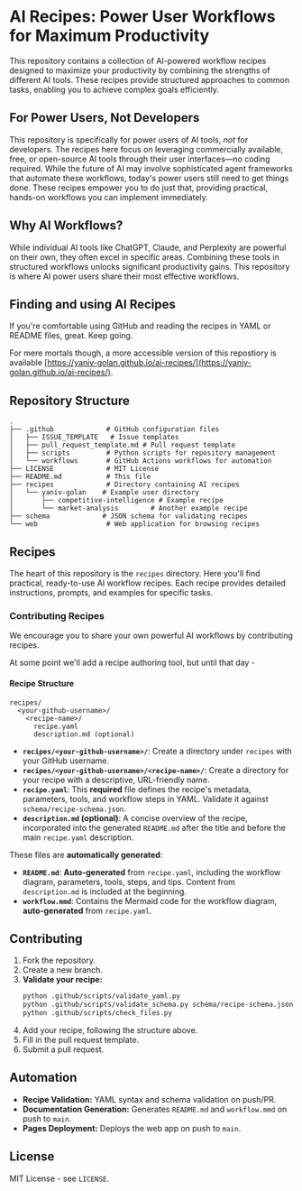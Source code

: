 # AI Recipes:  Power User Workflows for Maximum Productivity

This repository contains a collection of AI-powered workflow recipes designed to maximize your productivity by combining the strengths of different AI tools.  These recipes provide structured approaches to common tasks, enabling you to achieve complex goals efficiently.

## For Power Users, Not Developers

This repository is specifically for power users of AI tools, *not* for developers.  The recipes here focus on leveraging commercially available, free, or open-source AI tools through their user interfaces—no coding required.  While the future of AI may involve sophisticated agent frameworks that automate these workflows, today's power users still need to get things done.  These recipes empower you to do just that, providing practical, hands-on workflows you can implement immediately.

## Why AI Workflows?

While individual AI tools like ChatGPT, Claude, and Perplexity are powerful on their own, they often excel in specific areas.  Combining these tools in structured workflows unlocks significant productivity gains.  This repository is where AI power users share their most effective workflows.

## Finding and using AI Recipes

If you're comfortable using GitHub and reading the recipes in YAML or README files, great. Keep going. 

For mere mortals though, a more accessible version of this repostiory is available [https://yaniv-golan.github.io/ai-recipes/](https://yaniv-golan.github.io/ai-recipes/).

## Repository Structure

```
.
├── .github             # GitHub configuration files
│   ├── ISSUE_TEMPLATE   # Issue templates
│   ├── pull_request_template.md # Pull request template
│   ├── scripts         # Python scripts for repository management
│   └── workflows       # GitHub Actions workflows for automation
├── LICENSE             # MIT License
├── README.md           # This file
├── recipes             # Directory containing AI recipes
│   └── yaniv-golan    # Example user directory
│       ├── competitive-intelligence # Example recipe
│       └── market-analysis        # Another example recipe
├── schema             # JSON schema for validating recipes
└── web                 # Web application for browsing recipes
```

## Recipes

The heart of this repository is the `recipes` directory.  Here you'll find practical, ready-to-use AI workflow recipes.  Each recipe provides detailed instructions, prompts, and examples for specific tasks.

### Contributing Recipes

We encourage you to share your own powerful AI workflows by contributing recipes.

At some point we'll add a recipe authoring tool, but until that day -

#### Recipe Structure

```
recipes/
  <your-github-username>/
    <recipe-name>/
      recipe.yaml
      description.md (optional)
```

* **`recipes/<your-github-username>/`**: Create a directory under `recipes` with your GitHub username.
* **`recipes/<your-github-username>/<recipe-name>/`**:  Create a directory for your recipe with a descriptive, URL-friendly name.
* **`recipe.yaml`**: This **required** file defines the recipe's metadata, parameters, tools, and workflow steps in YAML.  Validate it against `schema/recipe-schema.json`.
* **`description.md` (optional)**:  A concise overview of the recipe, incorporated into the generated `README.md` after the title and before the main `recipe.yaml` description.

These files are **automatically generated**:

* **`README.md`**: **Auto-generated** from `recipe.yaml`, including the workflow diagram, parameters, tools, steps, and tips.  Content from `description.md` is included at the beginning.
* **`workflow.mmd`**: Contains the Mermaid code for the workflow diagram, **auto-generated** from `recipe.yaml`.

## Contributing

1. Fork the repository.
2. Create a new branch.
3. **Validate your recipe:**
   ```bash
   python .github/scripts/validate_yaml.py
   python .github/scripts/validate_schema.py schema/recipe-schema.json recipes/
   python .github/scripts/check_files.py
   ```
4. Add your recipe, following the structure above.
5. Fill in the pull request template.
6. Submit a pull request.

## Automation

* **Recipe Validation:**  YAML syntax and schema validation on push/PR.
* **Documentation Generation:** Generates `README.md` and `workflow.mmd` on push to `main`.
* **Pages Deployment:** Deploys the web app on push to `main`.

## License

MIT License - see `LICENSE`.
